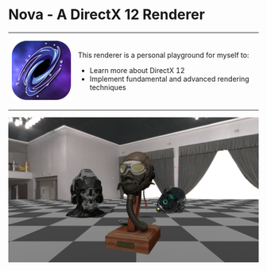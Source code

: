 # Nova - A DirectX 12 Renderer 
</p>
<table>
<tr>
<td>
  
<p align="center">
<img src="https://raw.githubusercontent.com/stefanpgd/Nova/main/Assets/Logo/Logo_Nova_BG.png" alt="drawing" width="150"/>
</p>

</td>
<td>

This renderer is a personal playground for myself to:
- Learn more about DirectX 12
- Implement fundamental and advanced rendering techniques

</td>
</tr>
</table>

<p align="center">
  <img src="https://raw.githubusercontent.com/stefanpgd/Nova/main/Assets/Logo/NovaCoverHQ.png">
</p>
